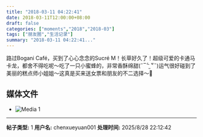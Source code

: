 ```yaml
---
title: "2018-03-11 04:22:41"
date: 2018-03-11T12:00:00+08:00
draft: false
categories: ["moments","2018","2018-03"]
tags: ["朋友圈","生活记录"]
summary: "2018-03-11 04:22:41..."
---
```


路过Bogani Café，买到了心心念念的Sucré M！长草好久了！超级可爱的卡通马卡龙，都舍不得吃呢～吃了一只小蜜蜂的，非常香酥绵甜(˶‾᷄ ⁻̫ ‾᷅˵)运气很好碰到了美丽的糕点师小姐姐～这真是买来送女票和朋友的不二选择～💖

## 媒体文件

- ![Media 1](/Moments/photos/2018-03-11/201803110422410.jpg)

---

**帖子类型:** 1
**用户名:** chenxueyuan001
**处理时间:** 2025/8/28 22:12:42